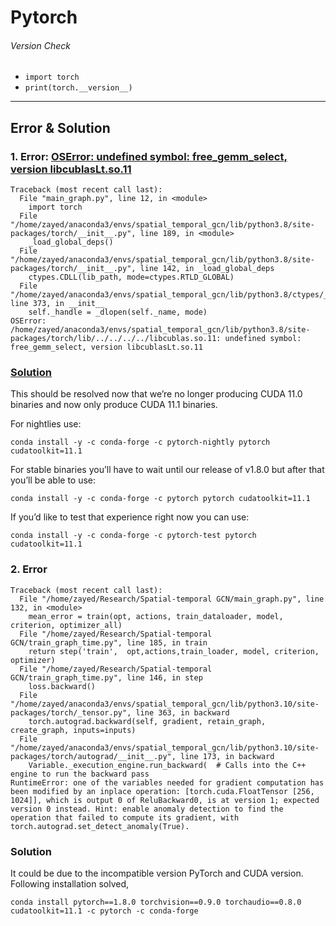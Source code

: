 # Pytorch

###### Version Check

* `import torch`
* `print(torch.__version__)`
---


## Error & Solution

### 1. Error: [OSError: undefined symbol: free_gemm_select, version libcublasLt.so.11](https://discuss.pytorch.org/t/oserror-undefined-symbol-free-gemm-select-version-libcublaslt-so-11/113487)
```
Traceback (most recent call last):
  File "main_graph.py", line 12, in <module>
    import torch
  File "/home/zayed/anaconda3/envs/spatial_temporal_gcn/lib/python3.8/site-packages/torch/__init__.py", line 189, in <module>
    _load_global_deps()
  File "/home/zayed/anaconda3/envs/spatial_temporal_gcn/lib/python3.8/site-packages/torch/__init__.py", line 142, in _load_global_deps
    ctypes.CDLL(lib_path, mode=ctypes.RTLD_GLOBAL)
  File "/home/zayed/anaconda3/envs/spatial_temporal_gcn/lib/python3.8/ctypes/__init__.py", line 373, in __init__
    self._handle = _dlopen(self._name, mode)
OSError: /home/zayed/anaconda3/envs/spatial_temporal_gcn/lib/python3.8/site-packages/torch/lib/../../../../libcublas.so.11: undefined symbol: free_gemm_select, version libcublasLt.so.11
```

### [Solution](https://github.com/pytorch/pytorch/issues/51080#issuecomment-787133939)
This should be resolved now that we’re no longer producing CUDA 11.0 binaries and now only produce CUDA 11.1 binaries.

For nightlies use:
```
conda install -y -c conda-forge -c pytorch-nightly pytorch cudatoolkit=11.1
```

For stable binaries you’ll have to wait until our release of v1.8.0 but after that you’ll be able to use:
```
conda install -y -c conda-forge -c pytorch pytorch cudatoolkit=11.1
```

If you’d like to test that experience right now you can use:
```
conda install -y -c conda-forge -c pytorch-test pytorch cudatoolkit=11.1
```
### 2. Error 
```
Traceback (most recent call last):
  File "/home/zayed/Research/Spatial-temporal GCN/main_graph.py", line 132, in <module>
    mean_error = train(opt, actions, train_dataloader, model, criterion, optimizer_all)
  File "/home/zayed/Research/Spatial-temporal GCN/train_graph_time.py", line 185, in train
    return step('train',  opt,actions,train_loader, model, criterion, optimizer)
  File "/home/zayed/Research/Spatial-temporal GCN/train_graph_time.py", line 146, in step
    loss.backward()
  File "/home/zayed/anaconda3/envs/spatial_temporal_gcn/lib/python3.10/site-packages/torch/_tensor.py", line 363, in backward
    torch.autograd.backward(self, gradient, retain_graph, create_graph, inputs=inputs)
  File "/home/zayed/anaconda3/envs/spatial_temporal_gcn/lib/python3.10/site-packages/torch/autograd/__init__.py", line 173, in backward
    Variable._execution_engine.run_backward(  # Calls into the C++ engine to run the backward pass
RuntimeError: one of the variables needed for gradient computation has been modified by an inplace operation: [torch.cuda.FloatTensor [256, 1024]], which is output 0 of ReluBackward0, is at version 1; expected version 0 instead. Hint: enable anomaly detection to find the operation that failed to compute its gradient, with torch.autograd.set_detect_anomaly(True).
```
### Solution
It could be due to the incompatible version PyTorch and CUDA version. Following installation solved,
```
conda install pytorch==1.8.0 torchvision==0.9.0 torchaudio==0.8.0 cudatoolkit=11.1 -c pytorch -c conda-forge
```

